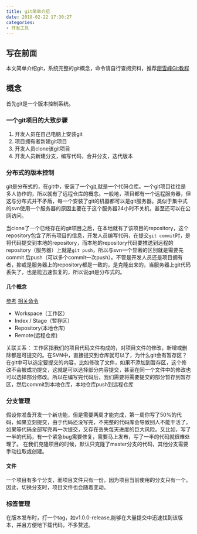 ```yaml
---
title: git简单介绍
date: 2018-02-22 17:30:27
categories:
- 开发工具
---
```


## 写在前面
本文简单介绍git，系统完整的git概念，命令请自行查阅资料，推荐[廖雪峰Git教程](https://www.liaoxuefeng.com/wiki/0013739516305929606dd18361248578c67b8067c8c017b000/)

## 概念
<!--more-->
首先git是一个版本控制系统。

### 一个git项目的大致步骤
1. 开发人员在自己电脑上安装git
2. 项目拥有者新建git项目
3. 开发人员clone该git项目
4. 开发人员新建分支，编写代码，合并分支，迭代版本

### 分布式的版本控制
git是分布式的，在git中，安装了一个[git](https://git-scm.com/),就是一个代码仓库。一个git项目往往是多人协作的，所以就有了远程仓库的概念。一般地，项目都有一个远程服务器，但这与分布式并不矛盾，每一个安装了git的机器都可以是git服务器。类似于集中式的svn使用一个服务器的原因主要在于这个服务器24小时不关机，甚至还可以在公网访问。

当clone了一个已经存在的git项目之后，在本地就有了该项目的repository，这个repository包含了所有项目的信息，开发人员编写代码，在提交```git commit```时，是将代码提交到本地的repository，而本地的repository代码要推送到远程的repository（服务器）上就是```git push```，所以与svn一个显著的区别就是需要先commit 后push（可以多个commit一次push）。不管是开发人员还是项目拥有者，抑或是服务器上的repository都是一致的，是克隆出来的，当服务器上git代码丢失了，也是能迅速恢复的，所以说git是分布式的。

#### 几个概念
[参考](http://www.runoob.com/git/git-workspace-index-repo.html)
[相关命令](http://www.ruanyifeng.com/blog/2015/12/git-cheat-sheet.html)
* Workspace（工作区）
* Index / Stage（暂存区）
* Repository(本地仓库)
* Remote(远程仓库)

关联关系：
	工作区指我们的项目代码文件构成的，对项目文件的修改，新增或删除都是可提交的。在SVN中，直接提交到仓库就可以了，为什么git会有暂存区？在git中可以选定要提交的内容，比如修改了文件，如果不添加到暂存区，这个修改不会被成功提交，这就是可以选择部分内容提交，甚至在同一个文件中的修改也可以选择部分修改。所以在编写完代码后，我们需要将需要提交的部分暂存到暂存区，然后commit到本地仓库，本地仓库push到远程仓库


### 分支管理
假设你准备开发一个新功能，但是需要两周才能完成，第一周你写了50%的代码，如果立刻提交，由于代码还没写完，不完整的代码库会导致别人不能干活了。如果等代码全部写完再一次提交，又存在丢失每天进度的巨大风险。又比如，写了一半的代码，有一个紧急bug需要修复，需要马上发布，写了一半的代码就很难处理了。
在我们克隆项目的时候，默认只克隆了master分支的代码，其他分支需要手动拉取或创建。

#### 文件
一个项目有多个分支，而项目文件只有一份，因为项目当前使用的分支只有一个。因此，切换分支时，项目文件也会随着变动。

### 标签管理
在版本发布时，打一个tag，如v1.0.0-release,能够在大量提交中迅速找到该版本，并且方便地下载代码，不多赘述。
